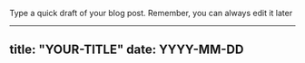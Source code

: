 Type a quick draft of your blog post. Remember, you can always edit it later

---
title: "YOUR-TITLE"
date: YYYY-MM-DD
---
